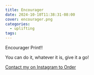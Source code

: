 ```yaml
---
title: Encourager
date: 2024-10-10T11:38:31-08:00
cover: encourager.png
categories:
  - uplifting
tags:
---
```


Encourager Print!!

You can do it, whatever it is, give it a go!

<!--more-->
[Contact my on Instagram to Order](https://www.instagram.com/p/DA9HXXnSmN7/)

